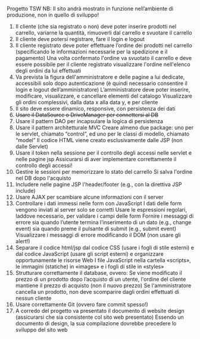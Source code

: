 Progetto TSW
NB: Il sito andrà mostrato in funzione nell’ambiente di produzione, non in quello di sviluppo!

1. Il cliente (che sia registrato o non) deve poter inserire prodotti nel carrello, variarne la quantità, rimuoverli dal carrello e svuotare il carrello
2. Il cliente deve potersi registrare, fare il login e logout
3. Il cliente registrato deve poter effettuare l’ordine dei prodotti nel carrello (specificando le informazioni necessarie per la spedizione e il pagamento)
    Una volta confermato l'ordine va svuotato il carrello e deve essere possibile per il cliente registrato visualizzare l'ordine nell'elenco degli ordini da lui effettuati
4. Va prevista la figura dell'amministratore e delle pagine a lui dedicate, accessibili solo dopo autenticazione (è quindi necessario consentire il login e logout dell’amministratore) 
	L’amministratore deve poter inserire, modificare, visualizzare, e cancellare elementi del catalogo
	Visualizzare gli ordini complessivi, dalla data x alla data y, e per cliente
5. Il sito deve essere dinamico, responsive, con persistenza dei dati	
6. ~~Usare il DataSource o DriveManager per connettersi al DB~~
7. Usare il pattern DAO per incapsulare la logica di persistenza
8. Usare il pattern architetturale MVC
	Creare almeno due package: uno per le servlet, chiamato “control”, ed uno per le classi di modello, chiamato “model”
    Il codice HTML viene creato esclusivamente dalle JSP (non dalle Servlet)
9. Usare il token nella sessione per il controllo degli accessi nelle servlet e nelle pagine jsp 
	Assicurarsi di aver implementare correttamente il controllo degli accessi!
10. Gestire le sessioni per memorizzare lo stato del carrello
    Si salva l'ordine nel DB dopo l'acquisto
11. Includere nelle pagine JSP l'header/footer (e.g., con la direttiva JSP include)
12. Usare AJAX per scambiare alcune informazioni con il server
13. Controllare i dati immessi nelle form con JavaScript
	I dati delle form vengono inviati al server solo se corretti
	Usare le espressioni regolari, laddove necessario, per validare i campi delle form
	Fornire i messaggi di errore sia quando l’utente termina l’inserimento di un dato (e.g., change event) sia quando preme il pulsante di submit (e.g., submit event)
	Visualizzare i messaggi di errore modificando il DOM (non usare gli alert!)
14. Separare il codice html/jsp dal codice CSS (usare i fogli di stile esterni) e dal codice JavaScript (usare gli script esterni) e organizzare opportunamente le risorse Web 
	I file JavaScript nella cartella «scripts», le immagini (statiche) in «images» e i fogli di stile in «styles»
15. Strutturare correttamente il database, ovvero:
    Se viene modificato il prezzo di un prodotto dopo l’acquisto di un utente, l'ordine del cliente mantiene il prezzo di acquisto (non il nuovo prezzo)
    Se l'amministratore cancella un prodotto, non deve scomparire dagli ordini effettuati di nessun cliente
16. Usare correttamente Git (ovvero fare commit spesso!)
17. A corredo del progetto va presentato il documento di website design (assicurarsi che sia consistente col sito web presentato)
    Essendo un documento di design, la sua compilazione dovrebbe precedere lo sviluppo del sito web 